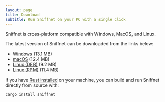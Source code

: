 ```yaml
---
layout: page
title: Download
subtitle: Run Sniffnet on your PC with a single click
---
```

  
  Sniffnet is cross-platform compatible with Windows, MacOS, and Linux.
  
  The latest version of Sniffnet can be downloaded from the links below:
  - [Windows](https://github.com/GyulyVGC/sniffnet/releases/latest/download/Sniffnet_Windows.msi) (13.1 MB)
  - [macOS](https://github.com/GyulyVGC/sniffnet/releases/latest/download/Sniffnet_MacOS.dmg) (12.4 MB)
  - [Linux (DEB)](https://github.com/GyulyVGC/sniffnet/releases/latest/download/Sniffnet_Linux.deb) (9.2 MB)
  - [Linux (RPM)](https://github.com/GyulyVGC/sniffnet/releases/latest/download/Sniffnet_Linux.rpm) (11.4 MB)

If you have [Rust installed](https://www.rust-lang.org/tools/install) on your machine, you can build and run Sniffnet directly from source with:

```sh
cargo install sniffnet
```
